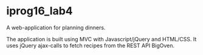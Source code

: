 # iprog16_lab4
A web-application for planning dinners.

The application is built using MVC with Javascript/jQuery and HTML/CSS. It uses jQuery ajax-calls to fetch recipes from the REST API BigOven.  
